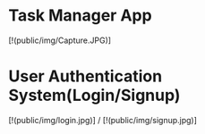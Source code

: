 # Task Manager App
[!(public/img/Capture.JPG)]

# User Authentication System(Login/Signup)
[!(public/img/login.jpg)] / [!(public/img/signup.jpg)]